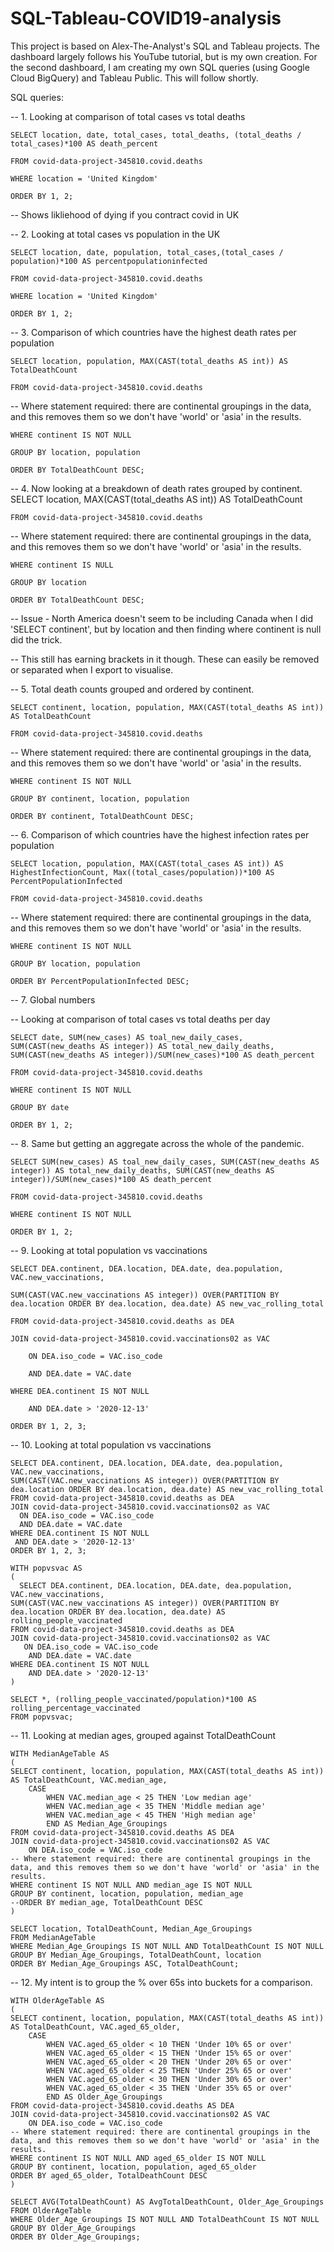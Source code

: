# SQL-Tableau-COVID19-analysis
This project is based on Alex-The-Analyst's SQL and Tableau projects. 
The dashboard largely follows his YouTube tutorial, but is my own creation. 
For the second dashboard, I am creating my own SQL queries (using Google Cloud BigQuery) and Tableau Public. 
This will follow shortly. 

SQL queries:

-- 1. Looking at comparison of total cases vs total deaths

	SELECT location, date, total_cases, total_deaths, (total_deaths / total_cases)*100 AS death_percent

	FROM covid-data-project-345810.covid.deaths

	WHERE location = 'United Kingdom'

	ORDER BY 1, 2;

-- Shows likliehood of dying if you contract covid in UK


-- 2. Looking at total cases vs population in the UK

	SELECT location, date, population, total_cases,(total_cases / population)*100 AS percentpopulationinfected

	FROM covid-data-project-345810.covid.deaths

	WHERE location = 'United Kingdom'

	ORDER BY 1, 2;

-- 3. Comparison of which countries have the highest death rates per population

	SELECT location, population, MAX(CAST(total_deaths AS int)) AS TotalDeathCount 

	FROM covid-data-project-345810.covid.deaths

-- Where statement required: there are continental groupings in the data, and this removes them so we don't have 'world' or 'asia' in the results. 

	WHERE continent IS NOT NULL

	GROUP BY location, population

	ORDER BY TotalDeathCount DESC;

-- 4. Now looking at a breakdown of death rates grouped by continent. 
	SELECT location, MAX(CAST(total_deaths AS int)) AS TotalDeathCount 

	FROM covid-data-project-345810.covid.deaths

-- Where statement required: there are continental groupings in the data, and this removes them so we don't have 'world' or 'asia' in the results. 

	WHERE continent IS NULL

	GROUP BY location

	ORDER BY TotalDeathCount DESC;

-- Issue - North America doesn't seem to be including Canada when I did 'SELECT continent', but by location and then finding where continent is null did the trick. 

-- This still has earning brackets in it though. These can easily be removed or separated when I export to visualise. 


-- 5. Total death counts grouped and ordered by continent. 

	SELECT continent, location, population, MAX(CAST(total_deaths AS int)) AS TotalDeathCount 

	FROM covid-data-project-345810.covid.deaths

-- Where statement required: there are continental groupings in the data, and this removes them so we don't have 'world' or 'asia' in the results. 

	WHERE continent IS NOT NULL

	GROUP BY continent, location, population

	ORDER BY continent, TotalDeathCount DESC;


-- 6. Comparison of which countries have the highest infection rates per population

	SELECT location, population, MAX(CAST(total_cases AS int)) AS HighestInfectionCount, Max((total_cases/population))*100 AS PercentPopulationInfected 

	FROM covid-data-project-345810.covid.deaths

-- Where statement required: there are continental groupings in the data, and this removes them so we don't have 'world' or 'asia' in the results. 

	WHERE continent IS NOT NULL

	GROUP BY location, population

	ORDER BY PercentPopulationInfected DESC;


-- 7. Global numbers

-- Looking at comparison of total cases vs total deaths per day

	SELECT date, SUM(new_cases) AS toal_new_daily_cases, SUM(CAST(new_deaths AS integer)) AS total_new_daily_deaths, SUM(CAST(new_deaths AS integer))/SUM(new_cases)*100 AS death_percent

	FROM covid-data-project-345810.covid.deaths

	WHERE continent IS NOT NULL 

	GROUP BY date

	ORDER BY 1, 2;


-- 8. Same but getting an aggregate across the whole of the pandemic. 

	SELECT SUM(new_cases) AS toal_new_daily_cases, SUM(CAST(new_deaths AS integer)) AS total_new_daily_deaths, SUM(CAST(new_deaths AS integer))/SUM(new_cases)*100 AS death_percent

	FROM covid-data-project-345810.covid.deaths

	WHERE continent IS NOT NULL 

	ORDER BY 1, 2;


-- 9. Looking at total population vs vaccinations

	SELECT DEA.continent, DEA.location, DEA.date, dea.population, VAC.new_vaccinations, 

	SUM(CAST(VAC.new_vaccinations AS integer)) OVER(PARTITION BY dea.location ORDER BY dea.location, dea.date) AS new_vac_rolling_total

	FROM covid-data-project-345810.covid.deaths as DEA

	JOIN covid-data-project-345810.covid.vaccinations02 as VAC

		ON DEA.iso_code = VAC.iso_code

		AND DEA.date = VAC.date

	WHERE DEA.continent IS NOT NULL

		AND DEA.date > '2020-12-13'

	ORDER BY 1, 2, 3;

-- 10. Looking at total population vs vaccinations

	SELECT DEA.continent, DEA.location, DEA.date, dea.population, VAC.new_vaccinations, 
	SUM(CAST(VAC.new_vaccinations AS integer)) OVER(PARTITION BY dea.location ORDER BY dea.location, dea.date) AS new_vac_rolling_total
	FROM covid-data-project-345810.covid.deaths as DEA
	JOIN covid-data-project-345810.covid.vaccinations02 as VAC
  	  ON DEA.iso_code = VAC.iso_code
  	  AND DEA.date = VAC.date
	WHERE DEA.continent IS NOT NULL
   	 AND DEA.date > '2020-12-13'
	ORDER BY 1, 2, 3;

	WITH popvsvac AS
	(
  	  SELECT DEA.continent, DEA.location, DEA.date, dea.population, VAC.new_vaccinations, 
	SUM(CAST(VAC.new_vaccinations AS integer)) OVER(PARTITION BY dea.location ORDER BY dea.location, dea.date) AS rolling_people_vaccinated
	FROM covid-data-project-345810.covid.deaths as DEA
	JOIN covid-data-project-345810.covid.vaccinations02 as VAC
 	   ON DEA.iso_code = VAC.iso_code
	    AND DEA.date = VAC.date
	WHERE DEA.continent IS NOT NULL
	    AND DEA.date > '2020-12-13'
	)

	SELECT *, (rolling_people_vaccinated/population)*100 AS rolling_percentage_vaccinated
	FROM popvsvac;

-- 11. Looking at median ages, grouped against TotalDeathCount

	WITH MedianAgeTable AS
	(
	SELECT continent, location, population, MAX(CAST(total_deaths AS int)) AS TotalDeathCount, VAC.median_age, 
		CASE 
			WHEN VAC.median_age < 25 THEN 'Low median age'
			WHEN VAC.median_age < 35 THEN 'Middle median age'
			WHEN VAC.median_age < 45 THEN 'High median age'
			END AS Median_Age_Groupings
	FROM covid-data-project-345810.covid.deaths AS DEA
	JOIN covid-data-project-345810.covid.vaccinations02 AS VAC
		ON DEA.iso_code = VAC.iso_code
	-- Where statement required: there are continental groupings in the data, and this removes them so we don't have 'world' or 'asia' in the results. 
	WHERE continent IS NOT NULL AND median_age IS NOT NULL
	GROUP BY continent, location, population, median_age
	--ORDER BY median_age, TotalDeathCount DESC
	)

	SELECT location, TotalDeathCount, Median_Age_Groupings
	FROM MedianAgeTable 
	WHERE Median_Age_Groupings IS NOT NULL AND TotalDeathCount IS NOT NULL
	GROUP BY Median_Age_Groupings, TotalDeathCount, location
	ORDER BY Median_Age_Groupings ASC, TotalDeathCount;

-- 12. My intent is to group the % over 65s into buckets for a comparison. 

	WITH OlderAgeTable AS
	(
	SELECT continent, location, population, MAX(CAST(total_deaths AS int)) AS TotalDeathCount, VAC.aged_65_older, 
		CASE 
			WHEN VAC.aged_65_older < 10 THEN 'Under 10% 65 or over'
			WHEN VAC.aged_65_older < 15 THEN 'Under 15% 65 or over'
			WHEN VAC.aged_65_older < 20 THEN 'Under 20% 65 or over'
			WHEN VAC.aged_65_older < 25 THEN 'Under 25% 65 or over'
			WHEN VAC.aged_65_older < 30 THEN 'Under 30% 65 or over'
			WHEN VAC.aged_65_older < 35 THEN 'Under 35% 65 or over'
			END AS Older_Age_Groupings
	FROM covid-data-project-345810.covid.deaths AS DEA
	JOIN covid-data-project-345810.covid.vaccinations02 AS VAC
		ON DEA.iso_code = VAC.iso_code
	-- Where statement required: there are continental groupings in the data, and this removes them so we don't have 'world' or 'asia' in the results. 
	WHERE continent IS NOT NULL AND aged_65_older IS NOT NULL
	GROUP BY continent, location, population, aged_65_older
	ORDER BY aged_65_older, TotalDeathCount DESC
	)

	SELECT AVG(TotalDeathCount) AS AvgTotalDeathCount, Older_Age_Groupings
	FROM OlderAgeTable 
	WHERE Older_Age_Groupings IS NOT NULL AND TotalDeathCount IS NOT NULL
	GROUP BY Older_Age_Groupings
	ORDER BY Older_Age_Groupings;
